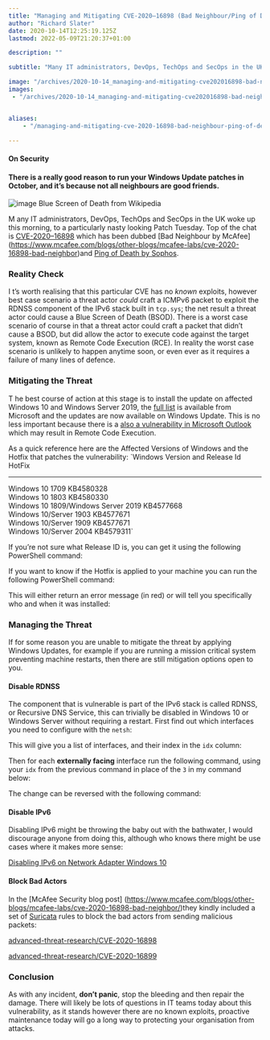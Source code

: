 ```yaml
---
title: "Managing and Mitigating CVE-2020–16898 (Bad Neighbour/Ping of Death)"
author: "Richard Slater"
date: 2020-10-14T12:25:19.125Z
lastmod: 2022-05-09T21:20:37+01:00

description: ""

subtitle: "Many IT administrators, DevOps, TechOps and SecOps in the UK woke up this morning, to a particularly nasty looking Patch Tuesday."

image: "/archives/2020-10-14_managing-and-mitigating-cve202016898-bad-neighbourping-of-death/images/1.png" 
images:
 - "/archives/2020-10-14_managing-and-mitigating-cve202016898-bad-neighbourping-of-death/images/1.png"


aliases:
    - "/managing-and-mitigating-cve-2020-16898-bad-neighbour-ping-of-death-4a42a7fb30d0"

---
```


#### On Security

#### There is a really good reason to run your Windows Update patches in October, and it’s because not all neighbours are good friends.

![image](/archives/2020-10-14_managing-and-mitigating-cve202016898-bad-neighbourping-of-death/images/1.png#layoutTextWidth)
Blue Screen of Death from Wikipedia




M
any IT administrators, DevOps, TechOps and SecOps in the UK woke up this morning, to a particularly nasty looking Patch Tuesday. Top of the chat is [CVE-2020–16898](https://cve.mitre.org/cgi-bin/cvename.cgi?name=CVE-2020-16898) which has been dubbed [Bad Neighbour by McAfee] (https://www.mcafee.com/blogs/other-blogs/mcafee-labs/cve-2020-16898-bad-neighbor)and [Ping of Death by Sophos](https://news.sophos.com/en-us/2020/10/13/top-reason-to-apply-october-2020s-microsoft-patches-ping-of-death-redux/).

### Reality Check


I
t’s worth realising that this particular CVE has no _known_ exploits, however best case scenario a threat actor _could_ craft a ICMPv6 packet to exploit the RDNSS component of the IPv6 stack built in `tcp.sys`; the net result a threat actor could cause a Blue Screen of Death (BSOD). There is a worst case scenario of course in that a threat actor could craft a packet that didn’t cause a BSOD, but did allow the actor to execute code against the target system, known as Remote Code Execution (RCE). In reality the worst case scenario is unlikely to happen anytime soon, or even ever as it requires a failure of many lines of defence.

### Mitigating the Threat


T
he best course of action at this stage is to install the update on affected Windows 10 and Windows Server 2019, the [full list](https://portal.msrc.microsoft.com/en-US/security-guidance/advisory/CVE-2020-16898) is available from Microsoft and the updates are now available on Windows Update. This is no less important because there is a [also a vulnerability in Microsoft Outlook](https://portal.msrc.microsoft.com/en-US/security-guidance/advisory/CVE-2020-16947) which may result in Remote Code Execution.

As a quick reference here are the Affected Versions of Windows and the Hotfix that patches the vulnerability:
`Windows Version and Release Id        HotFix  
------------------------------        ------  
Windows 10 1709                       KB4580328  
Windows 10 1803                       KB4580330  
Windows 10 1809/Windows Server 2019   KB4577668  
Windows 10/Server 1903                KB4577671  
Windows 10/Server 1909                KB4577671  
Windows 10/Server 2004                KB4579311`

If you’re not sure what Release ID is, you can get it using the following PowerShell command:




If you want to know if the Hotfix is applied to your machine you can run the following PowerShell command:




This will either return an error message (in red) or will tell you specifically who and when it was installed:




### Managing the Threat


If
 for some reason you are unable to mitigate the threat by applying Windows Updates, for example if you are running a mission critical system preventing machine restarts, then there are still mitigation options open to you.

#### Disable RDNSS

The component that is vulnerable is part of the IPv6 stack is called RDNSS, or Recursive DNS Service, this can trivially be disabled in Windows 10 or Windows Server without requiring a restart. First find out which interfaces you need to configure with the `netsh`:




This will give you a list of interfaces, and their index in the `idx` column:




Then for each **externally facing** interface run the following command, using your `idx` from the previous command in place of the `3` in my command below:




The change can be reversed with the following command:




#### Disable IPv6

Disabling IPv6 might be throwing the baby out with the bathwater, I would discourage anyone from doing this, although who knows there might be use cases where it makes more sense:

[Disabling IPv6 on Network Adapter Windows 10](https://medium.com/@JockDaRock/disabling-ipv6-on-network-adapter-windows-10-5fad010bca75)


#### Block Bad Actors

In the [McAfee Security blog post] (https://www.mcafee.com/blogs/other-blogs/mcafee-labs/cve-2020-16898-bad-neighbor/)they kindly included a set of [Suricata](https://suricata-ids.org/) rules to block the bad actors from sending malicious packets:

[advanced-threat-research/CVE-2020-16898](https://github.com/advanced-threat-research/CVE-2020-16898)

[advanced-threat-research/CVE-2020-16899](https://github.com/advanced-threat-research/CVE-2020-16899)


### Conclusion


As
 with any incident, **don’t panic**, stop the bleeding and then repair the damage. There will likely be lots of questions in IT teams today about this vulnerability, as it stands however there are no known exploits, proactive maintenance today will go a long way to protecting your organisation from attacks.
